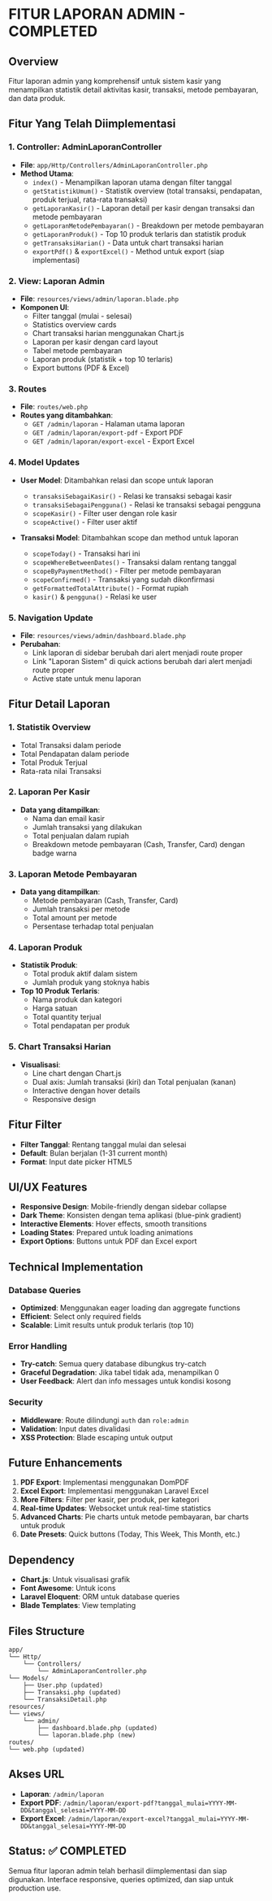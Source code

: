 # FITUR LAPORAN ADMIN - COMPLETED

## Overview
Fitur laporan admin yang komprehensif untuk sistem kasir yang menampilkan statistik detail aktivitas kasir, transaksi, metode pembayaran, dan data produk.

## Fitur Yang Telah Diimplementasi

### 1. Controller: AdminLaporanController
- **File**: `app/Http/Controllers/AdminLaporanController.php`
- **Method Utama**:
  - `index()` - Menampilkan laporan utama dengan filter tanggal
  - `getStatistikUmum()` - Statistik overview (total transaksi, pendapatan, produk terjual, rata-rata transaksi)
  - `getLaporanKasir()` - Laporan detail per kasir dengan transaksi dan metode pembayaran
  - `getLaporanMetodePembayaran()` - Breakdown per metode pembayaran
  - `getLaporanProduk()` - Top 10 produk terlaris dan statistik produk
  - `getTransaksiHarian()` - Data untuk chart transaksi harian
  - `exportPdf()` & `exportExcel()` - Method untuk export (siap implementasi)

### 2. View: Laporan Admin
- **File**: `resources/views/admin/laporan.blade.php`
- **Komponen UI**:
  - Filter tanggal (mulai - selesai)
  - Statistics overview cards
  - Chart transaksi harian menggunakan Chart.js
  - Laporan per kasir dengan card layout
  - Tabel metode pembayaran
  - Laporan produk (statistik + top 10 terlaris)
  - Export buttons (PDF & Excel)

### 3. Routes
- **File**: `routes/web.php`
- **Routes yang ditambahkan**:
  - `GET /admin/laporan` - Halaman utama laporan
  - `GET /admin/laporan/export-pdf` - Export PDF
  - `GET /admin/laporan/export-excel` - Export Excel

### 4. Model Updates
- **User Model**: Ditambahkan relasi dan scope untuk laporan
  - `transaksiSebagaiKasir()` - Relasi ke transaksi sebagai kasir
  - `transaksiSebagaiPengguna()` - Relasi ke transaksi sebagai pengguna
  - `scopeKasir()` - Filter user dengan role kasir
  - `scopeActive()` - Filter user aktif

- **Transaksi Model**: Ditambahkan scope dan method untuk laporan
  - `scopeToday()` - Transaksi hari ini
  - `scopeWhereBetweenDates()` - Transaksi dalam rentang tanggal
  - `scopeByPaymentMethod()` - Filter per metode pembayaran
  - `scopeConfirmed()` - Transaksi yang sudah dikonfirmasi
  - `getFormattedTotalAttribute()` - Format rupiah
  - `kasir()` & `pengguna()` - Relasi ke user

### 5. Navigation Update
- **File**: `resources/views/admin/dashboard.blade.php`
- **Perubahan**:
  - Link laporan di sidebar berubah dari alert menjadi route proper
  - Link "Laporan Sistem" di quick actions berubah dari alert menjadi route proper
  - Active state untuk menu laporan

## Fitur Detail Laporan

### 1. Statistik Overview
- Total Transaksi dalam periode
- Total Pendapatan dalam periode
- Total Produk Terjual
- Rata-rata nilai Transaksi

### 2. Laporan Per Kasir
- **Data yang ditampilkan**:
  - Nama dan email kasir
  - Jumlah transaksi yang dilakukan
  - Total penjualan dalam rupiah
  - Breakdown metode pembayaran (Cash, Transfer, Card) dengan badge warna

### 3. Laporan Metode Pembayaran
- **Data yang ditampilkan**:
  - Metode pembayaran (Cash, Transfer, Card)
  - Jumlah transaksi per metode
  - Total amount per metode
  - Persentase terhadap total penjualan

### 4. Laporan Produk
- **Statistik Produk**:
  - Total produk aktif dalam sistem
  - Jumlah produk yang stoknya habis
- **Top 10 Produk Terlaris**:
  - Nama produk dan kategori
  - Harga satuan
  - Total quantity terjual
  - Total pendapatan per produk

### 5. Chart Transaksi Harian
- **Visualisasi**:
  - Line chart dengan Chart.js
  - Dual axis: Jumlah transaksi (kiri) dan Total penjualan (kanan)
  - Interactive dengan hover details
  - Responsive design

## Fitur Filter
- **Filter Tanggal**: Rentang tanggal mulai dan selesai
- **Default**: Bulan berjalan (1-31 current month)
- **Format**: Input date picker HTML5

## UI/UX Features
- **Responsive Design**: Mobile-friendly dengan sidebar collapse
- **Dark Theme**: Konsisten dengan tema aplikasi (blue-pink gradient)
- **Interactive Elements**: Hover effects, smooth transitions
- **Loading States**: Prepared untuk loading animations
- **Export Options**: Buttons untuk PDF dan Excel export

## Technical Implementation

### Database Queries
- **Optimized**: Menggunakan eager loading dan aggregate functions
- **Efficient**: Select only required fields
- **Scalable**: Limit results untuk produk terlaris (top 10)

### Error Handling
- **Try-catch**: Semua query database dibungkus try-catch
- **Graceful Degradation**: Jika tabel tidak ada, menampilkan 0
- **User Feedback**: Alert dan info messages untuk kondisi kosong

### Security
- **Middleware**: Route dilindungi `auth` dan `role:admin`
- **Validation**: Input dates divalidasi
- **XSS Protection**: Blade escaping untuk output

## Future Enhancements
1. **PDF Export**: Implementasi menggunakan DomPDF
2. **Excel Export**: Implementasi menggunakan Laravel Excel
3. **More Filters**: Filter per kasir, per produk, per kategori
4. **Real-time Updates**: Websocket untuk real-time statistics
5. **Advanced Charts**: Pie charts untuk metode pembayaran, bar charts untuk produk
6. **Date Presets**: Quick buttons (Today, This Week, This Month, etc.)

## Dependency
- **Chart.js**: Untuk visualisasi grafik
- **Font Awesome**: Untuk icons
- **Laravel Eloquent**: ORM untuk database queries
- **Blade Templates**: View templating

## Files Structure
```
app/
└── Http/
    └── Controllers/
        └── AdminLaporanController.php
└── Models/
    ├── User.php (updated)
    ├── Transaksi.php (updated)
    └── TransaksiDetail.php
resources/
└── views/
    └── admin/
        ├── dashboard.blade.php (updated)
        └── laporan.blade.php (new)
routes/
└── web.php (updated)
```

## Akses URL
- **Laporan**: `/admin/laporan`
- **Export PDF**: `/admin/laporan/export-pdf?tanggal_mulai=YYYY-MM-DD&tanggal_selesai=YYYY-MM-DD`
- **Export Excel**: `/admin/laporan/export-excel?tanggal_mulai=YYYY-MM-DD&tanggal_selesai=YYYY-MM-DD`

## Status: ✅ COMPLETED
Semua fitur laporan admin telah berhasil diimplementasi dan siap digunakan. Interface responsive, queries optimized, dan siap untuk production use.
